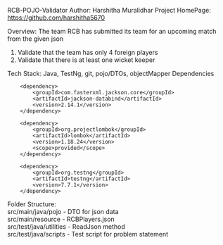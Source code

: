 RCB-POJO-Validator
Author: Harshitha Muralidhar
Project HomePage: https://github.com/harshitha5670

Overview: The team RCB has submitted its team for an upcoming match from the given json 
1. Validate that the team has only 4 foreign players
2. Validate that there is at least one wicket keeper

Tech Stack: Java, TestNg, git, pojo/DTOs, objectMapper
Dependencies 

        <dependency>
            <groupId>com.fasterxml.jackson.core</groupId>
            <artifactId>jackson-databind</artifactId>
            <version>2.14.1</version>
        </dependency>
        
        <dependency>
            <groupId>org.projectlombok</groupId>
            <artifactId>lombok</artifactId>
            <version>1.18.24</version>
            <scope>provided</scope>
        </dependency>
        
        <dependency>
            <groupId>org.testng</groupId>
            <artifactId>testng</artifactId>
            <version>7.7.1</version>
        </dependency>  
        
Folder Structure:  
        src/main/java/pojo - DTO for json data   
        src/main/resource - RCBPlayers.json    
        src/test/java/utilities - ReadJson method    
        src/test/java/scripts - Test script for problem statement   

